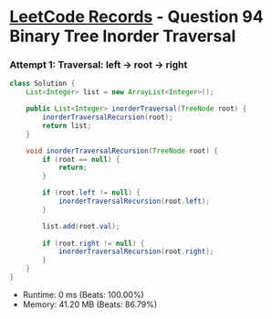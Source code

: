 # [LeetCode Records](../README.md) - Question 94 Binary Tree Inorder Traversal

### Attempt 1: Traversal: left -> root -> right
```java
class Solution {
    List<Integer> list = new ArrayList<Integer>();

    public List<Integer> inorderTraversal(TreeNode root) {
        inorderTraversalRecursion(root);
        return list;
    }

    void inorderTraversalRecursion(TreeNode root) {
        if (root == null) {
            return;
        }

        if (root.left != null) {
            inorderTraversalRecursion(root.left);
        }

        list.add(root.val);
        
        if (root.right != null) {
            inorderTraversalRecursion(root.right);
        }
    }
}
```
- Runtime: 0 ms (Beats: 100.00%)
- Memory: 41.20 MB (Beats: 86.79%)

<br>
